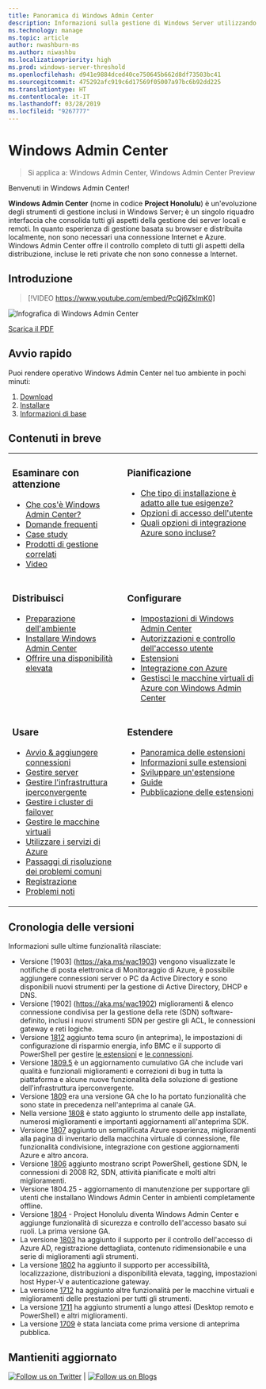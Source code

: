 ```yaml
---
title: Panoramica di Windows Admin Center
description: Informazioni sulla gestione di Windows Server utilizzando Windows Admin Center (Project Honolulu)
ms.technology: manage
ms.topic: article
author: nwashburn-ms
ms.author: niwashbu
ms.localizationpriority: high
ms.prod: windows-server-threshold
ms.openlocfilehash: d941e9884dced40ce750645b662d8df73503bc41
ms.sourcegitcommit: 475292afc919c6d17569f05007a97bc6b92dd225
ms.translationtype: HT
ms.contentlocale: it-IT
ms.lasthandoff: 03/28/2019
ms.locfileid: "9267777"
---
```

# Windows Admin Center

>Si applica a: Windows Admin Center, Windows Admin Center Preview

Benvenuti in Windows Admin Center!

**Windows Admin Center** (nome in codice **Project Honolulu**) è un'evoluzione degli strumenti di gestione inclusi in Windows Server; è un singolo riquadro interfaccia che consolida tutti gli aspetti della gestione dei server locali e remoti. In quanto esperienza di gestione basata su browser e distribuita localmente, non sono necessari una connessione Internet e Azure. Windows Admin Center offre il controllo completo di tutti gli aspetti della distribuzione, incluse le reti private che non sono connesse a Internet.

## Introduzione

>[!VIDEO https://www.youtube.com/embed/PcQj6ZklmK0]

![Infografica di Windows Admin Center](media/WAC1809Poster_thumb.PNG)

[Scarica il PDF](https://github.com/MicrosoftDocs/windowsserverdocs/raw/master/WindowsServerDocs/manage/windows-admin-center/media/WindowsAdminCenter1809Poster.pdf)

## Avvio rapido

Puoi rendere operativo Windows Admin Center nel tuo ambiente in pochi minuti:

1. [Download](https://aka.ms/windowsadmincenter)
2. [Installare](deploy/install.md)
3. [Informazioni di base](use/get-started.md)

## Contenuti in breve

<table>
    <tr></tr>
    <tr>
        <td style="vertical-align: top;">
            <h3>Esaminare con attenzione</h3>
            <ul>
            <li><a href="understand/what-is.md">Che cos'è Windows Admin Center?</a>
            <li><a href="understand/faq.md">Domande frequenti</a>
            <li><a href="understand/case-studies.md">Case study</a>
            <li><a href="understand/related-management.md">Prodotti di gestione correlati</a>
            <li><a href="understand/videos.md">Video</a>
            </ul>
        </td>
        <td style="vertical-align: top;">
            <h3>Pianificazione</h3>
            <ul>
            <li><a href="plan/installation-options.md">Che tipo di installazione è adatto alle tue esigenze?</a>
            <li><a href="plan/user-access-options.md">Opzioni di accesso dell'utente</a>
            <li><a href="plan/azure-integration-options.md">Quali opzioni di integrazione Azure sono incluse?</a>
            <br>
            </ul>
        </td>
    </tr>
    <tr>
        <td style="vertical-align: top;">
            <h3>Distribuisci</h3>
            <ul>
            <li><a href="deploy/prepare-environment.md">Preparazione dell'ambiente</a>
            <li><a href="deploy/install.md">Installare Windows Admin Center</a>
            <li><a href="deploy/high-availability.md">Offrire una disponibilità elevata</a>
         </ul>
        </td>
        <td style="vertical-align: top;">
            <h3>Configurare</h3>
            <ul>
            <li><a href="configure/settings.md">Impostazioni di Windows Admin Center</a>
            <li><a href="configure/user-access-control.md">Autorizzazioni e controllo dell'accesso utente</a>
            <li><a href="configure/using-extensions.md">Estensioni</a>
            <li><a href="configure/azure-integration.md">Integrazione con Azure</a>
            <li><a href="configure/manage-azure-vms.md">Gestisci le macchine virtuali di Azure con Windows Admin Center</a>
            </ul>
        </td>
    </tr>
    <tr>
        <td style="vertical-align: top;">
            <h3>Usare</h3>
            <ul>
            <li><a href="use/get-started.md">Avvio & aggiungere connessioni</a>
            <li><a href="use/manage-servers.md">Gestire server</a>
            <li><a href="use/manage-hyper-converged.md">Gestire l'infrastruttura iperconvergente</a>
            <li><a href="use/manage-failover-clusters.md">Gestire i cluster di failover</a>
            <li><a href="use/manage-virtual-machines.md">Gestire le macchine virtuali</a>
            <li><a href="use/azure-services.md">Utilizzare i servizi di Azure</a>
            <li><a href="use/troubleshooting.md">Passaggi di risoluzione dei problemi comuni</a>
            <li><a href="use/logging.md">Registrazione</a>
            <li><a href="use/known-issues.md">Problemi noti</a>
            </ul>
        </td>
        <td style="vertical-align: top;">
            <h3>Estendere</h3>
            <ul>
            <li><a href="extend/extensibility-overview.md">Panoramica delle estensioni</a>
            <li><a href="extend/understand-extensions.md">Informazioni sulle estensioni</a>
            <li><a href="extend/developing-extensions.md">Sviluppare un'estensione</a>
            <li><a href="extend/publish-extensions.md">Guide</a>
            <li><a href="extend/publish-extensions.md">Pubblicazione delle estensioni</a>
            </ul>
        </td>
    </tr>

</table>

## Cronologia delle versioni

Informazioni sulle ultime funzionalità rilasciate:

- Versione [1903] (https://aka.ms/wac1903) vengono visualizzate le notifiche di posta elettronica di Monitoraggio di Azure, è possibile aggiungere connessioni server o PC da Active Directory e sono disponibili nuovi strumenti per la gestione di Active Directory, DHCP e DNS.
- Versione [1902] (https://aka.ms/wac1902) miglioramenti & elenco connessione condivisa per la gestione della rete (SDN) software-definito, inclusi i nuovi strumenti SDN per gestire gli ACL, le connessioni gateway e reti logiche.
- Versione [1812](https://aka.ms/wac1812) aggiunto tema scuro (in anteprima), le impostazioni di configurazione di risparmio energia, info BMC e il supporto di PowerShell per gestire [le estensioni](./configure/using-extensions.md#manage-extensions-with-powershell) e [le connessioni](./use/get-started.md#use-powershell-to-import-or-export-your-connections-with-tags).
- Versione [1809.5](https://aka.ms/wac1809.5) è un aggiornamento cumulativo GA che include vari qualità e funzionali miglioramenti e correzioni di bug in tutta la piattaforma e alcune nuove funzionalità della soluzione di gestione dell'infrastruttura iperconvergente.
- Versione [1809](https://cloudblogs.microsoft.com/windowsserver/2018/09/20/windows-admin-center-1809-and-sdk-now-generally-available/) era una versione GA che lo ha portato funzionalità che sono state in precedenza nell'anteprima al canale GA.
- Nella versione [1808](https://aka.ms/WACPreview1808-InsiderBlog) è stato aggiunto lo strumento delle app installate, numerosi miglioramenti e importanti aggiornamenti all'anteprima SDK.
- Versione [1807](https://aka.ms/WACPreview1807-InsiderBlog) aggiunto un semplificata Azure esperienza, miglioramenti alla pagina di inventario della macchina virtuale di connessione, file funzionalità condivisione, integrazione con gestione aggiornamenti Azure e altro ancora. 
- Versione [1806](https://aka.ms/WACPreview1806-InsiderBlog) aggiunto mostrano script PowerShell, gestione SDN, le connessioni di 2008 R2, SDN, attività pianificate e molti altri miglioramenti.
- Versione 1804.25 - aggiornamento di manutenzione per supportare gli utenti che installano Windows Admin Center in ambienti completamente offline.
- Versione [1804](https://cloudblogs.microsoft.com/windowsserver/2018/04/12/announcing-windows-admin-center-our-reimagined-management-experience/) - Project Honolulu diventa Windows Admin Center e aggiunge funzionalità di sicurezza e controllo dell'accesso basato sui ruoli. La prima versione GA.
- La versione [1803](https://blogs.windows.com/windowsexperience/2018/03/13/announcing-project-honolulu-technical-preview-1803-and-rsat-insider-preview-for-windows-10) ha aggiunto il supporto per il controllo dell'accesso di Azure AD, registrazione dettagliata, contenuto ridimensionabile e una serie di miglioramenti agli strumenti.
- La versione [1802](https://blogs.windows.com/windowsexperience/2018/02/13/announcing-windows-server-insider-preview-build-17093-project-honolulu-technical-preview-1802) ha aggiunto il supporto per accessibilità, localizzazione, distribuzioni a disponibilità elevata, tagging, impostazioni host Hyper-V e autenticazione gateway.
- La versione [1712](https://blogs.windows.com/windowsexperience/2017/12/19/announcing-project-honolulu-technical-preview-1712-build-05002) ha aggiunto altre funzionalità per le macchine virtuali e miglioramenti delle prestazioni per tutti gli strumenti.
- La versione [1711](https://cloudblogs.microsoft.com/windowsserver/2017/12/01/1711-update-to-project-honolulu-technical-preview-is-now-available/) ha aggiunto strumenti a lungo attesi (Desktop remoto e PowerShell) e altri miglioramenti.
- La versione [1709](https://cloudblogs.microsoft.com/windowsserver/2017/09/22/project-honolulu-technical-preview-is-now-available-for-download/) è stata lanciata come prima versione di anteprima pubblica.

## Mantieniti aggiornato

<a target="_blank" class="mscom-link twitter-follow-link" title="Seguici su Twitter" aria-label="Follow us on Twitter" data-info="Twitter" href="https://twitter.com/servermgmt"><picture><source srcset="//img-prod-cms-rt-microsoft-com.akamaized.net/cms/api/am/imageFileData/REOolR" media="(min-width:0)"><img srcset="//img-prod-cms-rt-microsoft-com.akamaized.net/cms/api/am/imageFileData/REOolR" alt="Follow us on Twitter" src="//img-prod-cms-rt-microsoft-com.akamaized.net/cms/api/am/imageFileData/REOolR"></picture></a>
 | 
<a target="_blank" class="mscom-link blogs-follow-link" title="Leggi il blog" aria-label="Visit our Blogs" data-info="Blogs" href="https://blogs.technet.microsoft.com/servermanagement/"><picture><source srcset="//img-prod-cms-rt-microsoft-com.akamaized.net/cms/api/am/imageFileData/REOtyw" media="(min-width:0)"><img srcset="//img-prod-cms-rt-microsoft-com.akamaized.net/cms/api/am/imageFileData/REOtyw" alt="Follow us on Blogs" src="//img-prod-cms-rt-microsoft-com.akamaized.net/cms/api/am/imageFileData/REOtyw"></picture></a>
